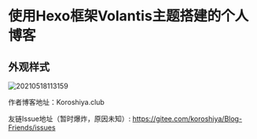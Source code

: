 # 使用Hexo框架Volantis主题搭建的个人博客

## 外观样式

![20210518113159](https://koroshiya-image-host.oss-cn-shenzhen.aliyuncs.com/20210518113159.png)

作者博客地址：Koroshiya.club

友链Issue地址（暂时爆炸，原因未知）: <https://gitee.com/koroshiya/Blog-Friends/issues>

